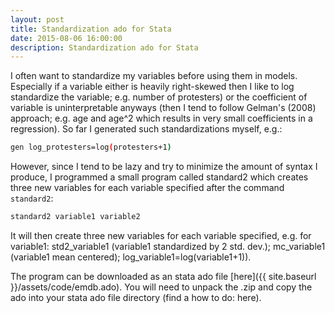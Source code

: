 ```yaml
---
layout: post
title: Standardization ado for Stata  
date: 2015-08-06 16:00:00
description: Standardization ado for Stata
---
```


I often want to standardize my variables before using them in models. Especially if a variable either is heavily right-skewed then I like to log standardize the variable; e.g. number of protesters) or the coefficient of variable is uninterpretable anyways (then I tend to follow Gelman's (2008) approach; e.g. age and age^2 which results in very small coefficients in a regression). So far I generated such standardizations myself, e.g.:
```bash
gen log_protesters=log(protesters+1)
```
However, since I tend to be lazy and try to minimize the amount of syntax I produce, I programmed a small program called standard2 which creates three new variables for each variable specified after the command `standard2`:
```bash
standard2 variable1 variable2
```
It will then create three new variables for each variable specified, e.g. for variable1: std2_variable1 (variable1 standardized by 2 std. dev.); mc_variable1 (variable1 mean centered); log_variable1=log(variable1+1)).

The program can be downloaded as an stata ado file [here]({{ site.baseurl }}/assets/code/emdb.ado). You will need to unpack the .zip and copy the ado into your stata ado file directory (find a how to do: here).
